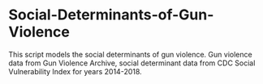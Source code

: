 # Social-Determinants-of-Gun-Violence
This script models the social determinants of gun violence. Gun violence data from Gun Violence Archive, social determinant data from CDC Social Vulnerability Index for years 2014-2018.
